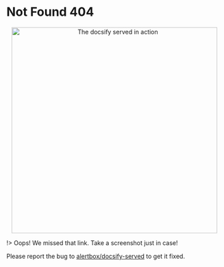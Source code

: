 # Not Found 404

<p align="center">
  <img alt="The docsify served in action" src="https://user-images.githubusercontent.com/958227/83913776-9a596a80-a78d-11ea-83ea-b8d953996c21.png" width="480">
</p>

!> Oops! We missed that link. Take a screenshot just in case!

Please report the bug to [alertbox/docsify-served](https://github.com/alertbox/docsify-served/issues/new?assignees=&labels=&template=bug_report.md&title=) to get it fixed.
